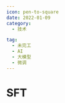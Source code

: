 ```yaml
---
icon: pen-to-square
date: 2022-01-09
category:
  - 技术

tag:
  - 未完工
  - AI
  - 大模型
  - 微调
---
```


# SFT